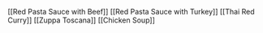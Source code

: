 
[[Red Pasta Sauce with Beef]]
[[Red Pasta Sauce with Turkey]]
[[Thai Red Curry]]
[[Zuppa Toscana]]
[[Chicken Soup]]

